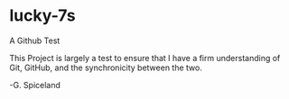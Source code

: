lucky-7s
========

A Github Test

This Project is largely a test to ensure that I have a firm understanding of Git,
GitHub, and the synchronicity between the two.

-G. Spiceland

